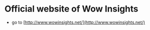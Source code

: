 # Official website of Wow Insights
  * go to [http://www.wowinsights.net/](http://www.wowinsights.net/)
